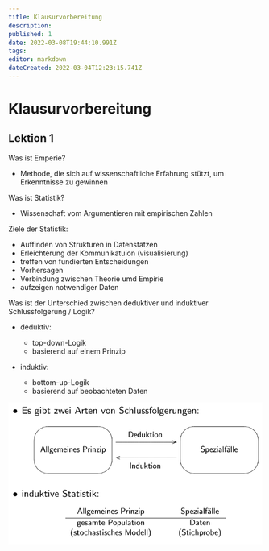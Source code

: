 ```yaml
---
title: Klausurvorbereitung
description: 
published: 1
date: 2022-03-08T19:44:10.991Z
tags: 
editor: markdown
dateCreated: 2022-03-04T12:23:15.741Z
---
```


# Klausurvorbereitung

## Lektion 1

Was ist Emperie?
- Methode, die sich auf wissenschaftliche Erfahrung stützt, um Erkenntnisse zu gewinnen

Was ist Statistik?
- Wissenschaft vom Argumentieren mit empirischen Zahlen

Ziele der Statistik:
- Auffinden von Strukturen in Datenstätzen
- Erleichterung der Kommunikatuion (visualisierung)
- treffen von fundierten Entscheidungen
- Vorhersagen
- Verbindung zwischen Theorie umd Empirie
- aufzeigen notwendiger Daten

Was ist der Unterschied zwischen deduktiver und induktiver Schlussfolgerung / Logik?
- deduktiv:
	- top-down-Logik
  - basierend auf einem Prinzip
  
- induktiv:
	- bottom-up-Logik
  - basierend auf beobachteten Daten

![deduktiv-induktiv.png](/fom/semester-2/quantitative-methoden/deduktiv-induktiv.png)